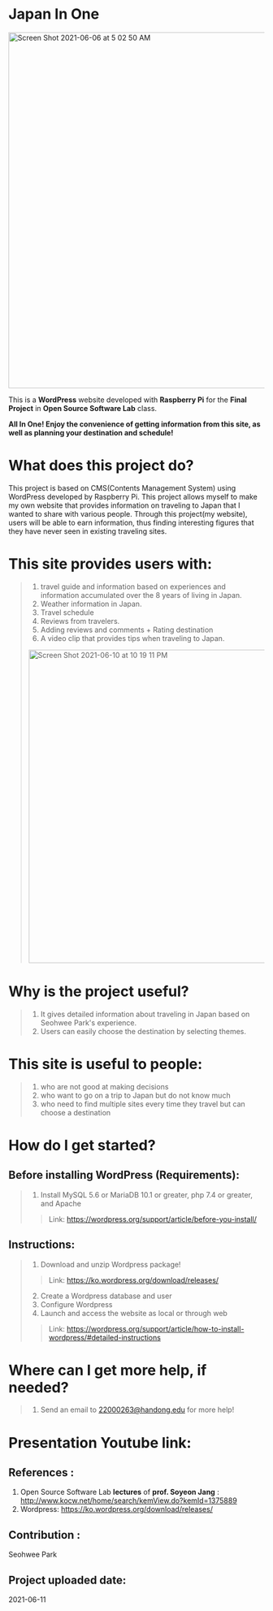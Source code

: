 # Japan In One

<img width="701" alt="Screen Shot 2021-06-06 at 5 02 50 AM" src="https://user-images.githubusercontent.com/71685755/120903983-7c666480-c684-11eb-8ff1-1caf80fd26ea.png">

This is a **WordPress** website developed with **Raspberry Pi** for the **Final Project** in **Open Source Software Lab** class.

**All In One! Enjoy the convenience of getting information from this site, as well as planning your destination and schedule!**


# What does this project do? 
This project is based on CMS(Contents Management System) using WordPress developed by Raspberry Pi. This project allows myself to make my own website that provides information on traveling to Japan that I wanted to share with various people. Through this project(my website), users will be able to earn information, thus finding interesting figures that they have never seen in existing traveling sites. 


# This site provides users with: 
> 1. travel guide and information based on experiences and information accumulated over the 8 years of living in Japan.
> 2. Weather information in Japan.
> 3. Travel schedule
> 4. Reviews from travelers. 
> 5. Adding reviews and comments + Rating destination
> 6. A video clip that provides tips when traveling to Japan.
> <img width="617" alt="Screen Shot 2021-06-10 at 10 19 11 PM" src="https://user-images.githubusercontent.com/71685755/121532052-f490a980-ca39-11eb-90f1-cef822d393a5.png"> 



# Why is the project useful?

> 1. It gives detailed information about traveling in Japan based on Seohwee Park's experience.
> 2. Users can easily choose the destination by selecting themes.

# This site is useful to people:
> 1. who are not good at making decisions
> 2. who want to go on a trip to Japan but do not know much
> 3. who need to find multiple sites every time they travel but can choose a destination


# How do I get started?
## Before installing WordPress (Requirements): 
> 1. Install MySQL 5.6 or MariaDB 10.1 or greater, php 7.4 or greater, and Apache
>> Link: https://wordpress.org/support/article/before-you-install/

## Instructions:  
> 1. Download and unzip Wordpress package! 
>> Link: https://ko.wordpress.org/download/releases/
> 2. Create a Wordpress database and user
> 3. Configure Wordpress
> 4. Launch and access the website as local or through web
>> Link: https://wordpress.org/support/article/how-to-install-wordpress/#detailed-instructions



# Where can I get more help, if needed?
> 1. Send an email to <22000263@handong.edu> for more help!



# Presentation Youtube link:


## References :
1. Open Source Software Lab **lectures** of **prof. Soyeon Jang** : <http://www.kocw.net/home/search/kemView.do?kemId=1375889>
2. Wordpress: https://ko.wordpress.org/download/releases/


## Contribution :
Seohwee Park

## Project uploaded date:
2021-06-11
